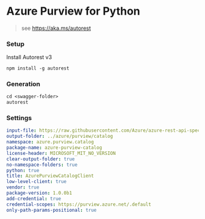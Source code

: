 # Azure Purview for Python

> see https://aka.ms/autorest

### Setup

Install Autorest v3

```ps
npm install -g autorest
```

### Generation

```ps
cd <swagger-folder>
autorest
```

### Settings

```yaml
input-file: https://raw.githubusercontent.com/Azure/azure-rest-api-specs/master/specification/purview/data-plane/Azure.Purview.Catalog/preview/2021-05-01-preview/purviewcatalog.json
output-folder: ../azure/purview/catalog
namespace: azure.purview.catalog
package-name: azure-purview-catalog
license-header: MICROSOFT_MIT_NO_VERSION
clear-output-folder: true
no-namespace-folders: true
python: true
title: AzurePurviewCatalogClient
low-level-client: true
vendor: true
package-version: 1.0.0b1
add-credential: true
credential-scopes: https://purview.azure.net/.default
only-path-params-positional: true
```
